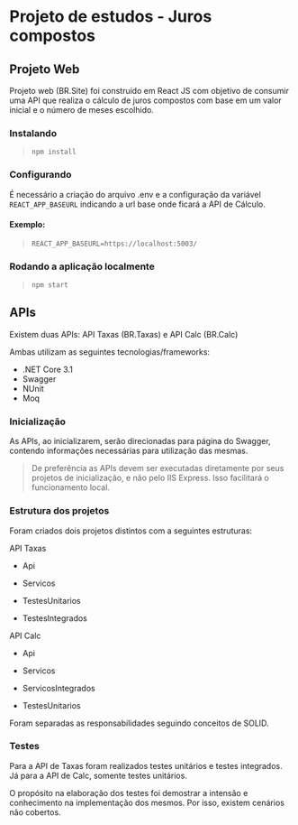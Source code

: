 # Projeto de estudos - Juros compostos

## Projeto Web

Projeto web (BR.Site) foi construído em React JS com objetivo de consumir uma API que realiza o cálculo de juros compostos com base em um valor inicial e o número de meses escolhido.

### Instalando

> `npm install`

### Configurando

É necessário a criação do arquivo .env e a configuração da variável `REACT_APP_BASEURL` indicando a url base onde ficará a API de Cálculo.

#### Exemplo:

> `REACT_APP_BASEURL=https://localhost:5003/`

### Rodando a aplicação localmente

> `npm start`

## APIs

Existem duas APIs: API Taxas (BR.Taxas) e API Calc (BR.Calc)

Ambas utilizam as seguintes tecnologias/frameworks:

- .NET Core 3.1
- Swagger
- NUnit
- Moq

### Inicialização

As APIs, ao inicializarem, serão direcionadas para página do Swagger, contendo informações necessárias para utilização das mesmas.

> De preferência as APIs devem ser executadas diretamente por seus projetos de inicialização, e não pelo IIS Express. Isso facilitará o funcionamento local.

### Estrutura dos projetos

Foram criados dois projetos distintos com a seguintes estruturas:

API Taxas

- Api
- Servicos

- TestesUnitarios
- TestesIntegrados

API Calc

- Api
- Servicos
- ServicosIntegrados

- TestesUnitarios

Foram separadas as responsabilidades seguindo conceitos de SOLID.

### Testes

Para a API de Taxas foram realizados testes unitários e testes integrados.
Já para a API de Calc, somente testes unitários.

O propósito na elaboração dos testes foi demostrar a intensão e conhecimento na implementação dos mesmos. Por isso, existem cenários não cobertos.
